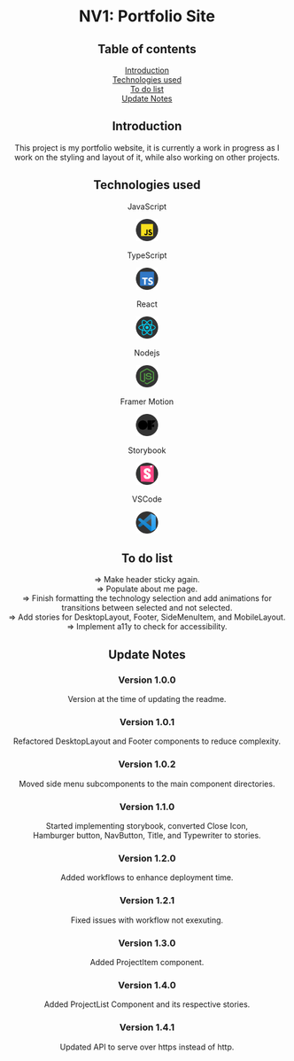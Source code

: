 <div align=center>

# NV1: Portfolio Site

## Table of contents

[Introduction](#introduction)  
[Technologies used](#technologies-used)  
[To do list](#to-do-list)  
[Update Notes](#update-notes)

## Introduction

This project is my portfolio website, it is currently a work in progress as I work on the styling and layout of it, while also working on other projects.

## Technologies used

JavaScript

<figure>
  <img src="/src/assets/images/Technologies/javascript.svg" alt="JavaScript" width="40" height="40">
</figure>

TypeScript

<figure>
  <img src="/src/assets/images/Technologies/typescript.svg" alt="TypeScript" width="40" height="40">
</figure>

React

<figure>
  <img src="/src/assets/images/Technologies/react.svg" alt="React" width="40" height="40">
</figure>

Nodejs

<figure>
  <img src="/src/assets/images/Technologies/nodejs-icon.svg" alt="Nodejs" width="40" height="40">
</figure>

Framer Motion

<figure>
  <img src="/src/assets/images/Technologies/framermotion.svg" alt="Framer Motion" width="40" height="40">
</figure>

Storybook

<figure>
  <img src="/src/assets/images/Technologies/storybook.svg" alt="storybook" width="40" height="40">
</figure>

VSCode

<figure>
  <img src="/src/assets/images/Technologies/vscode.svg" alt="VS Code" width="40" height="40">
</figure>

## To do list

=> Make header sticky again.  
=> Populate about me page.  
=> Finish formatting the technology selection and add animations for transitions between selected and not selected.  
=> Add stories for DesktopLayout, Footer, SideMenuItem, and MobileLayout.
=> Implement a11y to check for accessibility.

## Update Notes

<!-- Version MAJOR.MINOR.PATCH -->

### Version 1.0.0 <!-- omit in toc -->

Version at the time of updating the readme.

### Version 1.0.1 <!-- omit in toc -->

Refactored DesktopLayout and Footer components to reduce complexity.

### Version 1.0.2 <!-- omit in toc -->

Moved side menu subcomponents to the main component directories.

### Version 1.1.0 <!-- omit in toc -->

Started implementing storybook, converted Close Icon,  
Hamburger button, NavButton, Title, and Typewriter to stories.

### Version 1.2.0 <!-- omit in toc -->

Added workflows to enhance deployment time.

### Version 1.2.1 <!-- omit in toc -->

Fixed issues with workflow not exexuting.

### Version 1.3.0 <!-- omit in toc -->

Added ProjectItem component.

### Version 1.4.0 <!-- omit in toc -->

Added ProjectList Component and its respective stories.

### Version 1.4.1 <!-- omit in toc -->

Updated API to serve over https instead of http.

</div>
